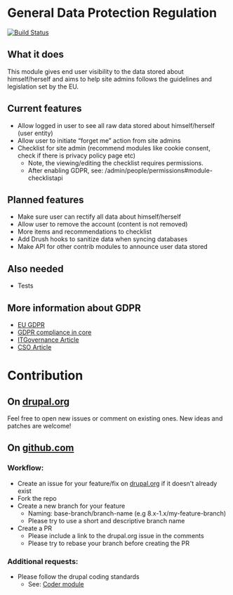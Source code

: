 # General Data Protection Regulation

[![Build Status](https://travis-ci.org/brainsum/gdpr.svg?branch=8.x-1.x)](https://travis-ci.org/brainsum/gdpr)

## What it does
This module gives end user visibility to the data stored about himself/herself and aims to help site admins follows the guidelines and legislation set by the EU.

## Current features
* Allow logged in user to see all raw data stored about himself/herself (user entity)
* Allow user to initiate “forget me” action from site admins
* Checklist for site admin (recommend modules like cookie consent, check if there is privacy policy page etc)
    * Note, the viewing/editing the checklist requires permissions.
    * After enabling GDPR, see: /admin/people/permissions#module-checklistapi

## Planned features
* Make sure user can rectify all data about himself/herself
* Allow user to remove the account (content is not removed)
* More items and recommendations to checklist
* Add Drush hooks to sanitize data when syncing databases
* Make API for other contrib modules to announce user data stored

## Also needed
* Tests

## More information about GDPR
* [EU GDPR](https://www.eugdpr.org/)
* [GDPR compliance in core](https://www.drupal.org/project/drupal/issues/2848974)
* [ITGovernance Article](https://www.itgovernance.co.uk/data-protection-dpa-and-eu-data-protection-regulation)
* [CSO Article](https://www.csoonline.com/article/3202771/data-protection/general-data-protection-regulation-gdpr-requirements-deadlines-and-facts.html)

# Contribution
## On [drupal.org](https://www.drupal.org/project/gdpr)
Feel free to open new issues or comment on existing ones. New ideas and patches are welcome!

## On [github.com](https://github.com/brainsum/gdpr)
### Workflow:

* Create an issue for your feature/fix on [drupal.org](https://www.drupal.org/project/gdpr) if it doesn't already exist
* Fork the repo
* Create a new branch for your feature
    * Naming: base-branch/branch-name (e.g 8.x-1.x/my-feature-branch)
    * Please try to use a short and descriptive branch name
* Create a PR
    * Please include a link to the drupal.org issue in the comments
    * Please try to rebase your branch before creating the PR

### Additional requests:
* Please follow the drupal coding standards
    * See: [Coder module](https://www.drupal.org/project/coder)
